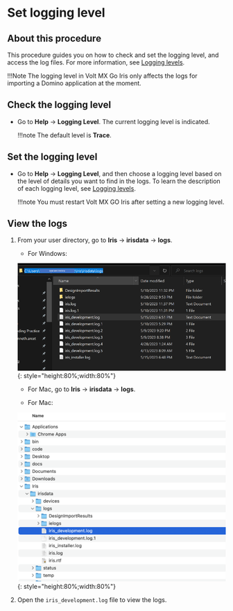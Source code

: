# Set logging level

## About this procedure
This procedure guides you on how to check and set the logging level, and access the log files. For more information, see [Logging levels](../references/reflogginglevels.md). 

!!!Note
    The logging level in Volt MX Go Iris only affects the logs for importing a Domino application at the moment.

## Check the logging level

- Go to **Help** &rarr; **Logging Level**. The current logging level is indicated.

    !!!note
        The default level is **Trace**. 

## Set the logging level

- Go to **Help** &rarr; **Logging Level**, and then choose a logging level based on the level of details you want to find in the logs. To learn the description of each logging level, see [Logging levels](../references/reflogginglevels.md).

    !!!note
        You must restart Volt MX GO Iris after setting a new logging level.

## View the logs

1. From your user directory, go to **Iris** &rarr; **irisdata** &rarr; **logs**. 

    - For Windows:

    ![](../assets/images/diloggingwin.png){: style="height:80%;width:80%"}


    - For Mac, go to **Iris** &rarr; **irisdata** &rarr; **logs**. 

    - For Mac: 

    ![](../assets/images/dilogging.png){: style="height:80%;width:80%"}

2. Open the `iris_development.log` file to view the logs.

